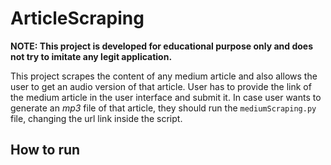 # ArticleScraping

**NOTE: This project is developed for educational purpose only and does not try to imitate any legit application.**

This project scrapes the content of any medium article and also allows the user to get an audio version of that article.
User has to provide the link of the medium article in the user interface and submit it. In case user wants to generate an *mp3* file 
of that article, they should run the `mediumScraping.py` file, changing the url link inside the script. 

## How to run

